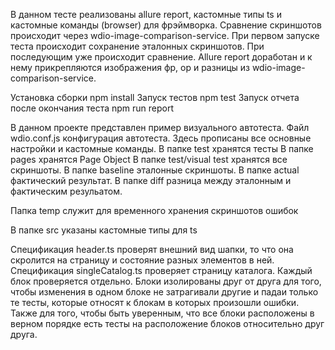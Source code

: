 В данном тесте реализованы allure report, кастомные типы ts и кастомные команды (browser) для фрэймворка. Сравнение скриншотов происходит через wdio-image-comparison-service. При первом запуске теста происходит сохранение эталонных скриншотов. При последующим уже происходит сравнение. Allure report доработан и к нему прикрепляются изображения фр, ор и разницы из wdio-image-comparison-service.

Установка сборки npm install
Запуск тестов npm test
Запуск отчета после окончания теста npm run report

В данном проекте представлен пример визуального автотеста.
Файл wdio.conf.js конфигурация автотеста. Здесь прописаны все основные настройки и кастомные команды.
В папке test хранятся тесты
В папке pages хранятся Page Object
В папке test/visual test хранятся все скриншоты. В папке baseline эталонные скриншоты. В папке actual фактический результат. В папке diff разница между эталонным и фактическим резульатом.

Папка temp служит для временного хранения скриншотов ошибок

В папке src указаны кастомные типы для ts

Спецификация header.ts проверят внешний вид шапки, то что она скролится на страницу и состояние разных элементов в ней.
Спецификация singleСatalog.ts проверяет страницу каталога. Каждый блок проверяется отдельно. Блоки изолированы друг от друга для того, чтобы изменения в одном блоке не затрагивали другие и падаи только те тесты, которые относят к блокам в которых произошли ошибки. Также для того, чтобы быть уверенным, что все блоки расположены в верном порядке есть тесты на расположение блоков относительно друг друга.




